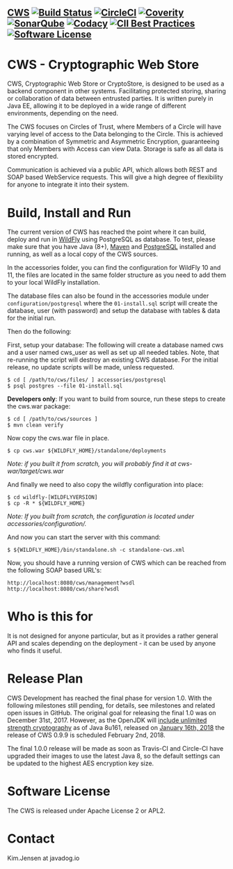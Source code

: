 [CWS](https://javadog.io/) [![Build Status](https://api.travis-ci.org/JavaDogs/cws.svg)](https://travis-ci.org/JavaDogs/cws) [![CircleCI](https://circleci.com/gh/JavaDogs/cws.png?style=shield)](https://circleci.com/gh/JavaDogs/cws) [![Coverity](https://scan.coverity.com/projects/13955/badge.svg)](https://scan.coverity.com/projects/javadogs-cws) [![SonarQube](https://sonarcloud.io/api/badges/gate?key=io.javadog:cws)](https://sonarcloud.io/dashboard?id=io.javadog:cws) [![Codacy](https://api.codacy.com/project/badge/Grade/78366d7059554164a3f65ceabe986598)](https://www.codacy.com/app/cws/cws) [![CII Best Practices](https://bestpractices.coreinfrastructure.org/projects/1566/badge)](https://bestpractices.coreinfrastructure.org/projects/1566) [![Software License](https://img.shields.io/badge/license-Apache+License+2.0-blue.svg)](http://www.apache.org/licenses/LICENSE-2.0)
--

# CWS - Cryptographic Web Store
CWS, Cryptographic Web Store or CryptoStore, is designed to be used as a backend
component in other systems. Facilitating protected storing, sharing or
collaboration of data between entrusted parties. It is written purely in Java EE,
allowing it to be deployed in a wide range of different environments, depending
on the need.

The CWS focuses on Circles of Trust, where Members of a Circle will have varying
level of access to the Data belonging to the Circle. This is achieved by a
combination of Symmetric and Asymmetric Encryption, guaranteeing that only
Members with Access can view Data. Storage is safe as all data is stored
encrypted.

Communication is achieved via a public API, which allows both REST and SOAP
based WebService requests. This will give a high degree of flexibility for
anyone to integrate it into their system.

# Build, Install and Run
The current version of CWS has reached the point where it can build, deploy and
run in [WildFly](http://www.wildfly.org/) using PostgreSQL as database. To test,
please make sure that you have Java (8+), [Maven](https://maven.apache.org/) and
[PostgreSQL](https://www.postgresql.org/) installed and running, as well as a
local copy of the CWS sources.

In the accessories folder, you can find the configuration for WildFly 10 and 11,
the files are located in the same folder structure as you need to add them to
your local WildFly installation.

The database files can also be found in the accessories module under
`configuration/postgresql` where the `01-install.sql` script will create
the database, user (with password) and setup the database with tables &amp; data
for the initial run.

Then do the following:

First, setup your database: The following will create a database named cws and a
user named cws_user as well as set up all needed tables. Note, that re-running
the script will destroy an existing CWS database. For the initial release, no
update scripts will be made, unless requested.

```
$ cd [ /path/to/cws/files/ ] accessories/postgresql
$ psql postgres --file 01-install.sql
```

**Developers only**: If you want to build from source, run these steps to create the cws.war package:

```
$ cd [ /path/to/cws/sources ]
$ mvn clean verify
```

Now copy the cws.war file in place.

```
$ cp cws.war ${WILDFLY_HOME}/standalone/deployments
```

*Note: if you built it from scratch, you will probably find it at cws-war/target/cws.war*

And finally we need to also copy the wildfly configuration into place:

```
$ cd wildfly-[WILDFLYVERSION]
$ cp -R * ${WILDFLY_HOME}
```

*Note: If you built from scratch, the configuration is located under accessories/configuration/.*

And now you can start the server with this command:

```
$ ${WILDFLY_HOME}/bin/standalone.sh -c standalone-cws.xml
```

Now, you should have a running version of CWS which can be reached from the
following SOAP based URL's:

```
http://localhost:8080/cws/management?wsdl
http://localhost:8080/cws/share?wsdl
```

# Who is this for
It is not designed for anyone particular, but as it provides a rather general
API and scales depending on the deployment - it can be used by anyone who finds
it useful. 

# Release Plan
CWS Development has reached the final phase for version 1.0. With the following
milestones still pending, for details, see milestones and related open issues in
GitHub. The original goal for releasing the final 1.0 was on December 31st,
2017. However, as the OpenJDK will [include unlimited strength cryptography](https://bugs.openjdk.java.net/browse/JDK-8170157)
as of Java 8u161, released on [January 16th, 2018](http://www.oracle.com/technetwork/java/javase/8u152-relnotes-3850503.html)
the release of CWS 0.9.9 is scheduled February 2nd, 2018.

The final 1.0.0 release will be made as soon as Travis-CI and Circle-CI have
upgraded their images to use the latest Java 8, so the default settings can be
updated to the highest AES encryption key size.

# Software License
The CWS is released under Apache License 2 or APL2.

# Contact
Kim.Jensen at javadog.io
